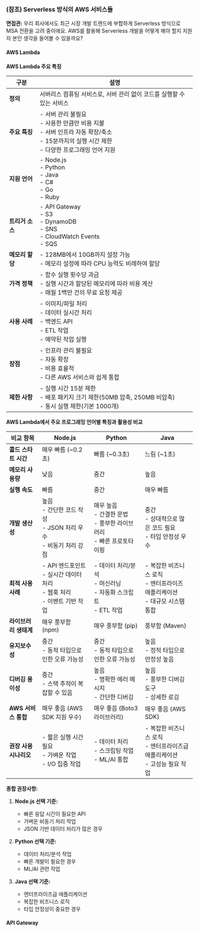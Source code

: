 

### (참조) Serverless 방식의 AWS 서비스들

**면접관:** 우리 회사에서도 최근 시장 개발 트렌드에 부합하게 Serverless 방식으로 MSA 전환을 고려 중이에요. AWS를 활용해 Serverless 개발을 어떻게 해야 할지 지원자 본인 생각을 들어볼 수 있을까요?

#### AWS Lambda

**AWS Lambda 주요 특징**

| 구분 | 설명 |
| --- | --- |
| **정의** | 서버리스 컴퓨팅 서비스로, 서버 관리 없이 코드를 실행할 수 있는 서비스 |
| **주요 특징** | - 서버 관리 불필요<br>- 사용한 만큼만 비용 지불<br>- 서버 인프라 자동 확장/축소<br>- 15분까지의 실행 시간 제한<br>- 다양한 프로그래밍 언어 지원 |
| **지원 언어** | - Node.js<br>- Python<br>- Java<br>- C#<br>- Go<br>- Ruby |
| **트리거 소스** | - API Gateway<br>- S3<br>- DynamoDB<br>- SNS<br>- CloudWatch Events<br>- SQS |
| **메모리 할당** | - 128MB에서 10GB까지 설정 가능<br>- 메모리 설정에 따라 CPU 능력도 비례하여 할당 |
| **가격 정책** | - 함수 실행 횟수당 과금<br>- 실행 시간과 할당된 메모리에 따라 비용 계산<br>- 매월 1백만 건의 무료 요청 제공 |
| **사용 사례** | - 이미지/파일 처리<br>- 데이터 실시간 처리<br>- 백엔드 API<br>- ETL 작업<br>- 예약된 작업 실행 |
| **장점** | - 인프라 관리 불필요<br>- 자동 확장<br>- 비용 효율적<br>- 다른 AWS 서비스와 쉽게 통합 |
| **제한 사항** | - 실행 시간 15분 제한<br>- 배포 패키지 크기 제한(50MB 압축, 250MB 비압축)<br>- 동시 실행 제한(기본 1000개) |

**AWS Lambda에서 주요 프로그래밍 언어별 특징과 활용성 비교**

| 비교 항목 | **Node.js** | **Python** | **Java** |
| --- | --- | --- | --- |
| **콜드 스타트 시간** | 매우 빠름 (~0.2초) | 빠름 (~0.3초) | 느림 (~1초) |
| **메모리 사용량** | 낮음 | 중간 | 높음 |
| **실행 속도** | 빠름 | 중간 | 매우 빠름 |
| **개발 생산성** | 높음<br>- 간단한 코드 작성<br>- JSON 처리 우수<br>- 비동기 처리 강점 | 매우 높음<br>- 간결한 문법<br>- 풍부한 라이브러리<br>- 빠른 프로토타이핑 | 중간<br>- 상대적으로 많은 코드 필요<br>- 타입 안정성 우수 |
| **최적 사용 사례** | - API 엔드포인트<br>- 실시간 데이터 처리<br>- 웹훅 처리<br>- 이벤트 기반 작업 | - 데이터 처리/분석<br>- 머신러닝<br>- 자동화 스크립트<br>- ETL 작업 | - 복잡한 비즈니스 로직<br>- 엔터프라이즈 애플리케이션<br>- 대규모 시스템 통합 |
| **라이브러리 생태계** | 매우 풍부함 (npm) | 매우 풍부함 (pip) | 풍부함 (Maven) |
| **유지보수성** | 중간<br>- 동적 타입으로 인한 오류 가능성 | 중간<br>- 동적 타입으로 인한 오류 가능성 | 높음<br>- 정적 타입으로 안정성 높음 |
| **디버깅 용이성** | 중간<br>- 스택 추적이 복잡할 수 있음 | 높음<br>- 명확한 에러 메시지<br>- 간단한 디버깅 | 높음<br>- 풍부한 디버깅 도구<br>- 상세한 로깅 |
| **AWS 서비스 통합** | 매우 좋음 (AWS SDK 지원 우수) | 매우 좋음 (Boto3 라이브러리) | 매우 좋음 (AWS SDK) |
| **권장 사용 시나리오** | - 짧은 실행 시간 필요<br>- 가벼운 작업<br>- I/O 집중 작업 | - 데이터 처리<br>- 스크립팅 작업<br>- ML/AI 통합 | - 복잡한 비즈니스 로직<br>- 엔터프라이즈급 애플리케이션<br>- 고성능 필요 작업 |

**종합 권장사항:**

1. **Node.js 선택 기준:**
   - 빠른 응답 시간이 필요한 API
   - 가벼운 비동기 처리 작업
   - JSON 기반 데이터 처리가 많은 경우

2. **Python 선택 기준:**
   - 데이터 처리/분석 작업
   - 빠른 개발이 필요한 경우
   - ML/AI 관련 작업

3. **Java 선택 기준:**
   - 엔터프라이즈급 애플리케이션
   - 복잡한 비즈니스 로직
   - 타입 안정성이 중요한 경우

#### API Gateway


